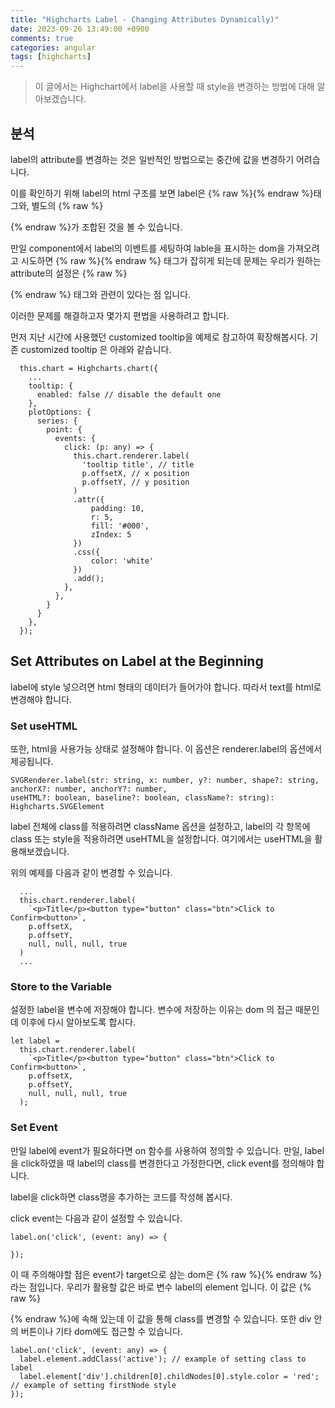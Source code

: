 ```yaml
---
title: "Highcharts Label - Changing Attributes Dynamically)"
date: 2023-09-26 13:49:00 +0900
comments: true
categories: angular
tags: [highcharts]
---
```


> 이 글에서는 Highchart에서 label을 사용할 때 style을 변경하는 방법에 대해 알아보겠습니다.


## 분석
label의 attribute를 변경하는 것은 일반적인 방법으로는 중간에 값을 변경하기 어려습니다.

이를 확인하기 위해 label의 html 구조를 보면 label은 {% raw %}<g>{% endraw %}태그와, 별도의 {% raw %}<div>{% endraw %}가 조합된 것을 볼 수 있습니다.

만일 component에서 label의 이벤트를 세팅하여 lable을 표시하는 dom을 가져오려고 시도하면 {% raw %}<g>{% endraw %} 태그가 잡히게 되는데
문제는 우리가 원하는 attribute의 설정은 {% raw %}<div>{% endraw %} 태그와 관련이 있다는 점 입니다.

이러한 문제를 해결하고자 몇가지 편법을 사용하려고 합니다.

먼저 지난 시간에 사용했던 customized tooltip을 예제로 참고하여 확장해봅시다.
기존 customized tooltip 은 아래와 같습니다.

```tsx
  this.chart = Highcharts.chart({
    ...
    tooltip: {
      enabled: false // disable the default one
    },
    plotOptions: {
      series: {
        point: {
          events: {
            click: (p: any) => {
              this.chart.renderer.label(
                'tooltip title', // title
                p.offsetX, // x position
                p.offsetY, // y position
              )
              .attr({
                  padding: 10,
                  r: 5,
                  fill: '#000',
                  zIndex: 5
              })
              .css({
                  color: 'white'
              })
              .add();
            },
          },
        }
      }
    },
  });
```

## Set Attributes on Label at the Beginning
label에 style 넣으려면 html 형태의 데이터가 들어가야 합니다.
따라서 text를 html로 변경해야 합니다.

### Set useHTML
또한, html을 사용가능 상태로 설정해야 합니다. 이 옵션은 renderer.label의 옵션에서 제공됩니다.
```
SVGRenderer.label(str: string, x: number, y?: number, shape?: string, anchorX?: number, anchorY?: number,
useHTML?: boolean, baseline?: boolean, className?: string): Highcharts.SVGElement
```
label 전체에 class를 적용하려면 className 옵션을 설정하고, label의 각 항목에 class 또는 style을 적용하려면 useHTML을 설정합니다.
여기에서는 useHTML을 활용해보겠습니다.

위의 예제를 다음과 같이 변경할 수 있습니다.
```tsx
  ...
  this.chart.renderer.label(
    `<p>Title</p><button type="button" class="btn">Click to Confirm<button>`,
    p.offsetX, 
    p.offsetY, 
    null, null, null, true
  )
  ...

```

### Store to the Variable
설정한 label을 변수에 저장해야 합니다.
변수에 저장하는 이유는 dom 의 접근 때문인데 이후에 다시 알아보도록 합시다.

```tsx
let label =   
  this.chart.renderer.label(
    `<p>Title</p><button type="button" class="btn">Click to Confirm<button>`,
    p.offsetX, 
    p.offsetY, 
    null, null, null, true
  );
```

### Set Event
만일 label에 event가 필요하다면 on 함수를 사용하여 정의할 수 있습니다.
만일, label을 click하였을 때 label의 class를 변경한다고 가정한다면, click event를 정의해야 합니다.

label을 click하면 class명을 추가하는 코드를 작성해 봅시다.

click event는 다음과 같이 설정할 수 있습니다.
```tsx
label.on('click', (event: any) => {

});
```

이 때 주의해야할 점은 event가 target으로 삼는 dom은 {% raw %}<g>{% endraw %} 라는 점입니다. 
우리가 활용할 값은 바로 변수 label의 element 입니다. 이 값은 {% raw %}<div>{% endraw %}에 속해 있는데 이 값을 통해 class를 변경할 수 있습니다.
또한 div 안의 버튼이나 기타 dom에도 접근할 수 있습니다.

```tsx
label.on('click', (event: any) => {
  label.element.addClass('active'); // example of setting class to label
  label.element['div'].children[0].childNodes[0].style.color = 'red'; // example of setting firstNode style
});
```






